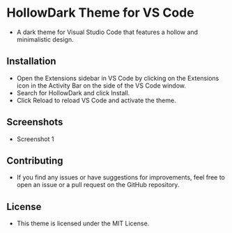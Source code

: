 # HollowDark Theme for VS Code
- A dark theme for Visual Studio Code that features a hollow and minimalistic design.

## Installation
- Open the Extensions sidebar in VS Code by clicking on the Extensions icon in the Activity Bar on the side of the VS Code window.
- Search for HollowDark and click Install.
- Click Reload to reload VS Code and activate the theme.
## Screenshots
- Screenshot 1

## Contributing
- If you find any issues or have suggestions for improvements, feel free to open an issue or a pull request on the GitHub repository.

## License
- This theme is licensed under the MIT License.
